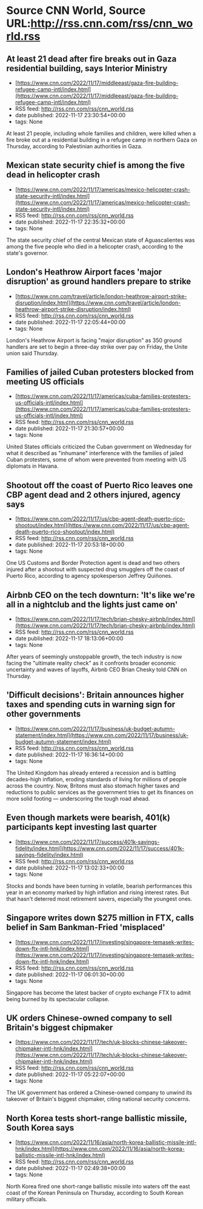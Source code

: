 # Source CNN World, Source URL:http://rss.cnn.com/rss/cnn_world.rss

## At least 21 dead after fire breaks out in Gaza residential building, says Interior Ministry
 - [https://www.cnn.com/2022/11/17/middleeast/gaza-fire-building-refugee-camp-intl/index.html](https://www.cnn.com/2022/11/17/middleeast/gaza-fire-building-refugee-camp-intl/index.html)
 - RSS feed: http://rss.cnn.com/rss/cnn_world.rss
 - date published: 2022-11-17 23:30:54+00:00
 - tags: None

At least 21 people, including whole families and children, were killed when a fire broke out at a residential building in a refugee camp in northern Gaza on Thursday, according to Palestinian authorities in Gaza.

## Mexican state security chief is among the five dead in helicopter crash
 - [https://www.cnn.com/2022/11/17/americas/mexico-helicopter-crash-state-security-intl/index.html](https://www.cnn.com/2022/11/17/americas/mexico-helicopter-crash-state-security-intl/index.html)
 - RSS feed: http://rss.cnn.com/rss/cnn_world.rss
 - date published: 2022-11-17 22:35:32+00:00
 - tags: None

The state security chief of the central Mexican state of Aguascalientes was among the five people who died in a helicopter crash, according to the state's governor.

## London's Heathrow Airport faces 'major disruption' as ground handlers prepare to strike
 - [https://www.cnn.com/travel/article/london-heathrow-airport-strike-disruption/index.html](https://www.cnn.com/travel/article/london-heathrow-airport-strike-disruption/index.html)
 - RSS feed: http://rss.cnn.com/rss/cnn_world.rss
 - date published: 2022-11-17 22:05:44+00:00
 - tags: None

London's Heathrow Airport is facing "major disruption" as 350 ground handlers are set to begin a three-day strike over pay on Friday, the Unite union said Thursday.

## Families of jailed Cuban protesters blocked from meeting US officials
 - [https://www.cnn.com/2022/11/17/americas/cuba-families-protesters-us-officials-intl/index.html](https://www.cnn.com/2022/11/17/americas/cuba-families-protesters-us-officials-intl/index.html)
 - RSS feed: http://rss.cnn.com/rss/cnn_world.rss
 - date published: 2022-11-17 21:30:57+00:00
 - tags: None

United States officials criticized the Cuban government on Wednesday for what it described as "inhumane" interference with the families of jailed Cuban protesters, some of whom were prevented from meeting with US diplomats in Havana.

## Shootout off the coast of Puerto Rico leaves one CBP agent dead and 2 others injured, agency says
 - [https://www.cnn.com/2022/11/17/us/cbp-agent-death-puerto-rico-shootout/index.html](https://www.cnn.com/2022/11/17/us/cbp-agent-death-puerto-rico-shootout/index.html)
 - RSS feed: http://rss.cnn.com/rss/cnn_world.rss
 - date published: 2022-11-17 20:53:18+00:00
 - tags: None

One US Customs and Border Protection agent is dead and two others injured after a shootout with suspected drug smugglers off the coast of Puerto Rico, according to agency spokesperson Jeffrey Quiñones.

## Airbnb CEO on the tech downturn: 'It's like we're all in a nightclub and the lights just came on'
 - [https://www.cnn.com/2022/11/17/tech/brian-chesky-airbnb/index.html](https://www.cnn.com/2022/11/17/tech/brian-chesky-airbnb/index.html)
 - RSS feed: http://rss.cnn.com/rss/cnn_world.rss
 - date published: 2022-11-17 18:13:06+00:00
 - tags: None

After years of seemingly unstoppable growth, the tech industry is now facing the "ultimate reality check" as it confronts broader economic uncertainty and waves of layoffs, Airbnb CEO Brian Chesky told CNN on Thursday.

## 'Difficult decisions': Britain announces higher taxes and spending cuts in warning sign for other governments
 - [https://www.cnn.com/2022/11/17/business/uk-budget-autumn-statement/index.html](https://www.cnn.com/2022/11/17/business/uk-budget-autumn-statement/index.html)
 - RSS feed: http://rss.cnn.com/rss/cnn_world.rss
 - date published: 2022-11-17 16:36:14+00:00
 - tags: None

The United Kingdom has already entered a recession and is battling decades-high inflation, eroding standards of living for millions of people across the country. Now, Britons must also stomach higher taxes and reductions to public services as the government tries to get its finances on more solid footing — underscoring the tough road ahead.

## Even though markets were bearish, 401(k) participants kept investing last quarter
 - [https://www.cnn.com/2022/11/17/success/401k-savings-fidelity/index.html](https://www.cnn.com/2022/11/17/success/401k-savings-fidelity/index.html)
 - RSS feed: http://rss.cnn.com/rss/cnn_world.rss
 - date published: 2022-11-17 13:02:33+00:00
 - tags: None

Stocks and bonds have been turning in volatile, bearish performances this year in an economy marked by high inflation and rising interest rates. But that hasn't deterred most retirement savers, especially the youngest ones.

## Singapore writes down $275 million in FTX, calls belief in Sam Bankman-Fried 'misplaced'
 - [https://www.cnn.com/2022/11/17/investing/singapore-temasek-writes-down-ftx-intl-hnk/index.html](https://www.cnn.com/2022/11/17/investing/singapore-temasek-writes-down-ftx-intl-hnk/index.html)
 - RSS feed: http://rss.cnn.com/rss/cnn_world.rss
 - date published: 2022-11-17 06:01:30+00:00
 - tags: None

Singapore has become the latest backer of crypto exchange FTX to admit being burned by its spectacular collapse.

## UK orders Chinese-owned company to sell Britain's biggest chipmaker
 - [https://www.cnn.com/2022/11/17/tech/uk-blocks-chinese-takeover-chipmaker-intl-hnk/index.html](https://www.cnn.com/2022/11/17/tech/uk-blocks-chinese-takeover-chipmaker-intl-hnk/index.html)
 - RSS feed: http://rss.cnn.com/rss/cnn_world.rss
 - date published: 2022-11-17 05:22:07+00:00
 - tags: None

The UK government has ordered a Chinese-owned company to unwind its takeover of Britain's biggest chipmaker, citing national security concerns.

## North Korea tests short-range ballistic missile, South Korea says
 - [https://www.cnn.com/2022/11/16/asia/north-korea-ballistic-missile-intl-hnk/index.html](https://www.cnn.com/2022/11/16/asia/north-korea-ballistic-missile-intl-hnk/index.html)
 - RSS feed: http://rss.cnn.com/rss/cnn_world.rss
 - date published: 2022-11-17 02:49:38+00:00
 - tags: None

North Korea fired one short-range ballistic missile into waters off the east coast of the Korean Peninsula on Thursday, according to South Korean military officials.
